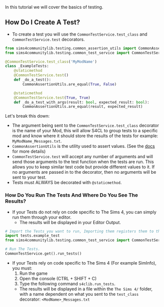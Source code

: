 In this tutorial we will cover the basics of testing.

## How Do I Create A Test?
- To create a test you will use the `CommonTestService.test_class` and `CommonTestService.test` decorators.

```Python
from sims4communitylib.testing.common_assertion_utils import CommonAssertionUtils
from sims4communitylib.testing.common_test_service import CommonTestService

@CommonTestService.test_class('MyModName')
class _ExampleTests:
    @staticmethod
    @CommonTestService.test()
    def _do_a_test():
        CommonAssertionUtils.are_equal(True, False)

    @staticmethod
    @CommonTestService.test(True, True)
    def _do_a_test_with_args(result: bool, expected_result: bool):
        CommonAssertionUtils.are_equal(result, expected_result)
```

Let's break this down:
- The argument being sent to the `CommonTestService.test_class` decorator is the name of your Mod, this will allow S4CL to group tests to a specific mod and know where it should store the results of the tests for example: `MyModName_Messages.txt`.
- `CommonAssertionUtils` is the utility used to assert values. (See the [docs](https://sims4communitylibrary.readthedocs.io/en/latest/sims4communitylib.testing.html#assertion-utils) for more details)
- `CommonTestService.test` will accept any number of arguments and will send those arguments to the test function when the tests are run. This allows you to keep similar test code but provide different values to it. If no arguments are passed in to the decorator, then no arguments will be sent to your test.
- Tests must ALWAYS be decorated with `@staticmethod`.

### How Do You Run The Tests And Where Do You See The Results?

- If your Tests do not rely on code specific to The Sims 4, you can simply run them through your editor.
  - The results will be displayed in your Editor Output.

```Python
# Import the Tests you want to run, Importing them registers them to the CommonTestService.
import tests.example_test
from sims4communitylib.testing.common_test_service import CommonTestService

# Run The Tests.
CommonTestService.get().run_tests()
```
- If your Tests rely on code specific to The Sims 4 (For example SimInfo), you must:
  1. Run the game
  2. Open the console (CTRL + SHIFT + C)
  3. Type the following command `s4clib.run_tests`.
  - The results will be displayed in a file within the `The Sims 4/` folder, with a name dependent on what you sent to the `test_class` decorator: `<ModName>_Messages.txt`